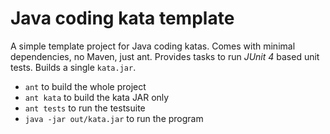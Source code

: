 # Java coding kata template

A simple template project for Java coding katas. Comes with minimal dependencies, no Maven, just ant. Provides
tasks to run *JUnit 4* based unit tests. Builds a single `kata.jar`.

 - `ant` to build the whole project
 - `ant kata` to build the kata JAR only
 - `ant tests` to run the testsuite
 - `java -jar out/kata.jar` to run the program
